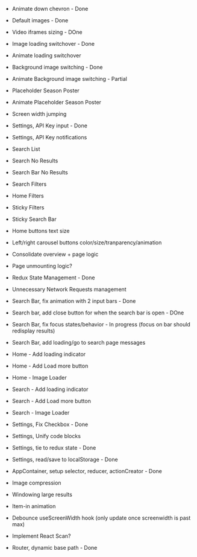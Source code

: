 - Animate down chevron - Done
- Default images - Done
- Video iframes sizing - DOne
- Image loading switchover - Done
- Animate loading switchover 
- Background image switching - Done
- Animate Background image switching - Partial
- Placeholder Season Poster
- Animate Placeholder Season Poster

- Screen width jumping 
- Settings, API Key input - Done
- Settings, API Key notifications

- Search List
- Search No Results
- Search Bar No Results
- Search Filters
- Home Filters
- Sticky Filters
- Sticky Search Bar
- Home buttons text size
- Left/right carousel buttons color/size/tranparency/animation
- Consolidate overview + page logic
- Page unmounting logic?
- Redux State Management - Done
- Unnecessary Network Requests management


- Search Bar, fix animation with 2 input bars - Done
- Search bar, add close button for when the search bar is open - DOne
- Search Bar, fix focus states/behavior - In progress (focus on bar should redisplay results)
- Search Bar, add loading/go to search page messages

- Home - Add loading indicator
- Home - Add Load more button
- Home - Image Loader

- Search - Add loading indicator
- Search - Add Load more button
- Search - Image Loader


- Settings, Fix Checkbox - Done
- Settings, Unify code blocks
- Settings, tie to redux state - Done
- Settings, read/save to localStorage - Done

- AppContainer, setup selector, reducer, actionCreator - Done

- Image compression
- Windowing large results
- Item-in animation
- Debounce useScreenWidth hook (only update once screenwidth is past max)
- Implement React Scan?


- Router, dynamic base path - Done